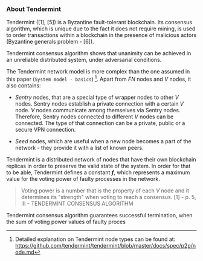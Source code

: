 ### About Tendermint

Tendermint ([1], [5]) is a Byzantine fault-tolerant blockchain. Its consensus algorithm, which is unique due to the fact it does not require mining, is used to order transactions within a blockchain in the presence of malicious actors (Byzantine generals problem - [6]). 

Tendermint consensus algorithm shows that unanimity can be achieved in an unreliable distributed system, under adversarial conditions.

The Tendermint network model is more complex than the one assumed in this paper (`System model - basics`) [^1]. Apart from *FN* nodes and *V* nodes, it also contains: 

* *Sentry* nodes, that are a special type of wrapper nodes to other *V* nodes. Sentry nodes establish a private connection with a certain *V* node. *V* nodes communicate among themselves via Sentry nodes. Therefore, Sentry nodes connected to different *V* nodes can be connected. The type of that connection can be a private, public or a secure VPN connection. 

* *Seed* nodes, which are useful when a new node becomes a part of the network - they provide it with a list of known peers.

Tendermint is a distributed network of nodes that have their own blockchain replicas in order to preserve the valid state of the system. In order for that to be able, Tendermint defines a constant ***f***, which represents a maximum value for the voting power of faulty processes in the network.

> Voting power is a number that is the property of each *V* node and it determines its "strength" when voting to reach a consensus. [1] - p. 5, III - TENDERMINT CONSENSUS ALGORITHM

Tendermint consensus algorithm guarantees successful termination, when the sum of voting power values of faulty proces

[^1]: Detailed explanation on Tendermint node types can be found at: <https://github.com/tendermint/tendermint/blob/master/docs/spec/p2p/node.md>



<!--stackedit_data:
eyJoaXN0b3J5IjpbMTUyNjAxMjY5NCwtMTc2OTI4NjM1NCw3MT
YzNTI2MDUsMjk1NjAyNjQ4LDIxNDcyNTgwMTEsLTE5MjE5NDM3
MTgsLTE4OTU3NzMyOTUsLTExMTgzMjU2ODksMTA2NDQyMjU4MS
wtNjYzNTYyMDA1LDY0NzA2MTAzM119
-->